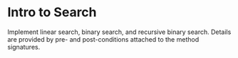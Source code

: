 
# Intro to Search

Implement linear search, binary search, and recursive binary search. Details are provided by pre- and post-conditions attached to the method signatures.